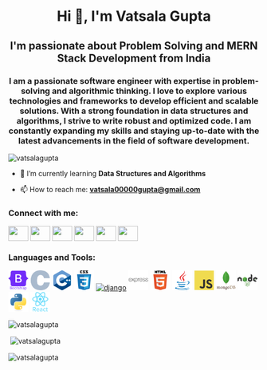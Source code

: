 <!-- [![MasterHead](https://www.google.com/imgres?imgurl=https%3A%2F%2Fwww.shutterstock.com%2Fimage-illustration%2Fbanner-about-programming-coding-course-260nw-1887006397.jpg&tbnid=Pzx8Xltjds5vzM&vet=12ahUKEwic8pqsuoD_AhUAA7cAHRevDfkQMygsegUIARDxAg..i&imgrefurl=https%3A%2F%2Fwww.shutterstock.com%2Fimage-illustration%2Fbanner-about-programming-coding-course-neural-1887006397&docid=y9ynj1AOvhaDSM&w=462&h=280&q=banner%20gif%20images%20coding&ved=2ahUKEwic8pqsuoD_AhUAA7cAHRevDfkQMygsegUIARDxAg)](https://github.com/VatsalaGupta) -->

<h1 align="center">Hi 👋, I'm Vatsala Gupta</h1>
<h2 align="center">I'm passionate about Problem Solving and MERN Stack Development from India </h2>
<h3 align="center">I am a passionate software engineer with expertise in problem-solving and algorithmic thinking. I love to explore various technologies and frameworks to develop efficient and scalable solutions. With a strong foundation in data structures and algorithms, I strive to write robust and optimized code. I am constantly expanding my skills and staying up-to-date with the latest advancements in the field of software development.
</h3>

<p align="left"> <img src="https://komarev.com/ghpvc/?username=vatsalagupta&label=Profile%20views&color=0e75b6&style=flat" alt="vatsalagupta" /> </p>

<!-- <p align="left"> <a href="https://github.com/ryo-ma/github-profile-trophy"><img src="https://github-profile-trophy.vercel.app/?username=vatsalagupta" alt="vatsalagupta" /></a> </p> -->

- 🌱 I’m currently learning **Data Structures and Algorithms**

- 📫 How to reach me: **vatsala00000gupta@gmail.com**

<h3 align="left">Connect with me:</h3>
<p align="left">
  <a href="https://www.linkedin.com/in/vatsala-gupta-85b595226/" target="_blank"><img align="center" src="https://raw.githubusercontent.com/rahuldkjain/github-profile-readme-generator/master/src/images/icons/Social/linked-in-alt.svg" height="30" width="40" /></a>
  <a href="https://www.facebook.com/vatsala.gupta.123276" target="_blank"><img align="center" src="https://raw.githubusercontent.com/rahuldkjain/github-profile-readme-generator/master/src/images/icons/Social/facebook.svg" height="30" width="40" /></a>
  <a href="https://www.instagram.com/_vatsalagupta.13/" target="_blank"><img align="center" src="https://raw.githubusercontent.com/rahuldkjain/github-profile-readme-generator/master/src/images/icons/Social/instagram.svg" height="30" width="40" /></a>
  <a href="https://www.hackerrank.com/vatsalagupta13" target="_blank"><img align="center" src="https://raw.githubusercontent.com/rahuldkjain/github-profile-readme-generator/master/src/images/icons/Social/hackerrank.svg" height="30" width="40" /></a>
  <a href="https://leetcode.com/vatsala00000gupta/" target="_blank"><img align="center" src="https://raw.githubusercontent.com/rahuldkjain/github-profile-readme-generator/master/src/images/icons/Social/leet-code.svg" height="30" width="40" /></a>
  <a href="https://auth.geeksforgeeks.org/user/vatsalagupta13/practice" target="_blank"><img align="center" src="https://raw.githubusercontent.com/rahuldkjain/github-profile-readme-generator/master/src/images/icons/Social/geeks-for-geeks.svg" height="30" width="40" /></a>
</p>

<h3 align="left">Languages and Tools:</h3>
<p align="left">
  <a href="https://getbootstrap.com" target="_blank" rel="noreferrer"><img src="https://raw.githubusercontent.com/devicons/devicon/master/icons/bootstrap/bootstrap-plain-wordmark.svg" alt="bootstrap" width="40" height="40"/></a>
  <a href="https://www.cprogramming.com/" target="_blank" rel="noreferrer"><img src="https://raw.githubusercontent.com/devicons/devicon/master/icons/c/c-original.svg" alt="c" width="40" height="40"/></a>
  <a href="https://www.w3schools.com/cpp/" target="_blank" rel="noreferrer"><img src="https://raw.githubusercontent.com/devicons/devicon/master/icons/cplusplus/cplusplus-original.svg" alt="cplusplus" width="40" height="40"/></a>
  <a href="https://www.w3schools.com/css/" target="_blank" rel="noreferrer"><img src="https://raw.githubusercontent.com/devicons/devicon/master/icons/css3/css3-original-wordmark.svg" alt="css3" width="40" height="40"/></a>
  <a href="https://www.djangoproject.com/" target="_blank" rel="noreferrer"><img src="https://cdn.worldvectorlogo.com/logos/django.svg" alt="django" width="40" height="40"/></a>
  <a href="https://expressjs.com" target="_blank" rel="noreferrer"><img src="https://raw.githubusercontent.com/devicons/devicon/master/icons/express/express-original-wordmark.svg" alt="express" width="40" height="40"/></a>
  <a href="https://www.w3.org/html/" target="_blank" rel="noreferrer"><img src="https://raw.githubusercontent.com/devicons/devicon/master/icons/html5/html5-original-wordmark.svg" alt="html5" width="40" height="40"/></a>
  <a href="https://www.java.com" target="_blank" rel="noreferrer"><img src="https://raw.githubusercontent.com/devicons/devicon/master/icons/java/java-original.svg" alt="java" width="40" height="40"/></a>
  <a href="https://developer.mozilla.org/en-US/docs/Web/JavaScript" target="_blank" rel="noreferrer"><img src="https://raw.githubusercontent.com/devicons/devicon/master/icons/javascript/javascript-original.svg" alt="javascript" width="40" height="40"/></a>
  <a href="https://www.mongodb.com/" target="_blank" rel="noreferrer"><img src="https://raw.githubusercontent.com/devicons/devicon/master/icons/mongodb/mongodb-original-wordmark.svg" alt="mongodb" width="40" height="40"/></a>
  <a href="https://nodejs.org" target="_blank" rel="noreferrer"><img src="https://raw.githubusercontent.com/devicons/devicon/master/icons/nodejs/nodejs-original-wordmark.svg" alt="nodejs" width="40" height="40"/></a>
  <a href="https://www.python.org" target="_blank" rel="noreferrer"><img src="https://raw.githubusercontent.com/devicons/devicon/master/icons/python/python-original.svg" alt="python" width="40" height="40"/></a>
  <a href="https://reactjs.org/" target="_blank" rel="noreferrer"><img src="https://raw.githubusercontent.com/devicons/devicon/master/icons/react/react-original-wordmark.svg" alt="react" width="40" height="40"/></a>
</p>

<p align="left"><img src="https://github-readme-stats.vercel.app/api/top-langs?username=vatsalagupta&show_icons=true&locale=en&layout=compact" alt="vatsalagupta" /></p>

<p>&nbsp;<img align="center" src="https://github-readme-stats.vercel.app/api?username=vatsalagupta&show_icons=true&locale=en" alt="vatsalagupta" /></p>

<p><img align="center" src="https://github-readme-streak-stats.herokuapp.com/?user=vatsalagupta" alt="vatsalagupta" /></p>

